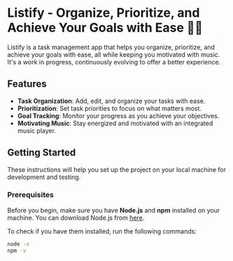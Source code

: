 # Listify - Organize, Prioritize, and Achieve Your Goals with Ease 🎯🎶

Listify is a task management app that helps you organize, prioritize, and achieve your goals with ease, all while keeping you motivated with music. It's a work in progress, continuously evolving to offer a better experience.

## Features

- **Task Organization**: Add, edit, and organize your tasks with ease.
- **Prioritization**: Set task priorities to focus on what matters most.
- **Goal Tracking**: Monitor your progress as you achieve your objectives.
- **Motivating Music**: Stay energized and motivated with an integrated music player.

## Getting Started

These instructions will help you set up the project on your local machine for development and testing.

### Prerequisites

Before you begin, make sure you have **Node.js** and **npm** installed on your machine. You can download Node.js from [here](https://nodejs.org/).

To check if you have them installed, run the following commands:

```bash
node -v
npm -v
